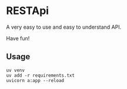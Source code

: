 # RESTApi 

A very easy to use and easy to understand API.

Have fun!

## Usage
```
uv venv
uv add -r requirements.txt
uvicorn a:app --reload
```